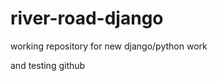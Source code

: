 river-road-django
=================

working repository for new django/python work

and testing github
